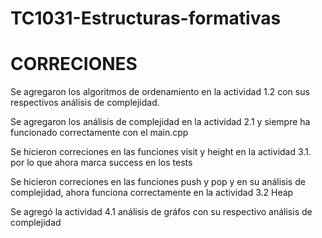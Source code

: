 # TC1031-Estructuras-formativas

# CORRECIONES
Se agregaron los algoritmos de ordenamiento en la actividad 1.2 con sus respectivos análisis de complejidad. 

Se agregaron los análisis de complejidad en la actividad 2.1 y siempre ha  funcionado correctamente con el main.cpp

Se hicieron correciones en las funciones visit y height en la actividad 3.1. por lo que ahora marca success en los tests

Se hicieron correciones en las funciones push y pop y en su análisis de complejidad, ahora funciona correctamente en la actividad 3.2 Heap

Se agregó la actividad 4.1 análisis de gráfos con su respectivo análisis de complejidad
